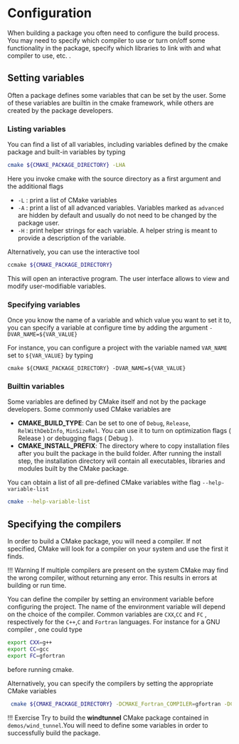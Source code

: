 # Configuration

When building a package you often need to configure the build process.
You may need to specify which compiler to use or turn on/off some functionality in the package, specify which libraries to link with and what compiler to use,  etc. .

## Setting variables

Often a package defines some variables that can be set by the user. Some of these variables are builtin in the cmake framework, while others are created by the package developers.

### Listing variables

You can find a list of all variables, including variables defined by the cmake package and built-in variables by typing

```bash
cmake ${CMAKE_PACKAGE_DIRECTORY} -LHA
```

Here you invoke cmake with the source directory as a first argument and the additional flags

- `-L` : print a list of CMake variables
- `-A` : print a list of all advanced variables. Variables marked as `advanced` are hidden by default and usually do not need to be changed by the package user.
- `-H` : print helper strings for each variable. A helper string is meant to provide a description of the variable.

Alternatively, you can use the interactive tool

```bash
ccmake ${CMAKE_PACKAGE_DIRECTORY}
```

This will open an interactive program. The user interface allows to view and modify user-modifiable variables.

### Specifying variables

Once you know the name of a variable and which value you want to set it to, you can specify a variable at configure time by adding the argument `-DVAR_NAME=${VAR_VALUE}`

For instance, you can configure a project with the variable named `VAR_NAME` set to  `${VAR_VALUE}` by typing

```
cmake ${CMAKE_PACKAGE_DIRECTORY} -DVAR_NAME=${VAR_VALUE}
```

### Builtin variables

Some variables are defined by CMake itself and not by the package developers.
Some commonly used CMake variables are

- **CMAKE_BUILD_TYPE**: Can be set to one of `Debug`, `Release`, `RelWithDebInfo`, `MinSizeRel`. You can use it to turn on optimization flags ( Release ) or debugging flags ( Debug ).
- **CMAKE_INSTALL_PREFIX**: The directory where to copy installation files after you built the package in the build folder. After running the install step, the installation directory will contain all executables, libraries and modules built by the CMake package.

You can obtain a list of all pre-defined CMake variables withe flag `--help-variable-list`

```bash
cmake --help-variable-list
```

## Specifying the compilers

In order to build a CMake package, you will need a compiler.
If not specified, CMake will look for a compiler on your system and use the first it finds.

!!! Warning
    If multiple compilers are present on the system CMake may find the wrong compiler, without returning any error. This  results in errors at building or run time.

You can define the compiler by setting an environment variable before configuring the project. 
The name of the environment variable will depend on the choice of the compiler. Common variables are `CXX`,`CC` and `FC` , respectively for the `C++`,`C` and `Fortran` languages.
For instance for a GNU compiler , one could type

```bash
export CXX=g++
export CC=gcc
export FC=gfortran
```

before running cmake.

Alternatively, you can specify the compilers by setting the appropriate CMake variables

```bash
 cmake ${CMAKE_PACKAGE_DIRECTORY} -DCMAKE_Fortran_COMPILER=gfortran -DCMAKE_C_COMPILER=gcc -DCMAKE_CXX_COMPILER=g++
```

!!! Exercise
    Try to build the **windtunnel** CMake package contained in `demos/wind_tunnel`.You will need to define some variables in order to successfully build the package.